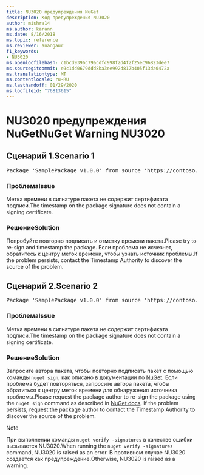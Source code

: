 ```yaml
---
title: NU3020 предупреждения NuGet
description: Код предупреждения NU3020
author: mishra14
ms.author: karann
ms.date: 8/16/2018
ms.topic: reference
ms.reviewer: anangaur
f1_keywords:
- NU3020
ms.openlocfilehash: c1bcd9396c79acdfc998f2d4f2f25ec96823dee7
ms.sourcegitcommit: e9c1dd0679ddd8ba3ee992d817b405f13da0472a
ms.translationtype: MT
ms.contentlocale: ru-RU
ms.lasthandoff: 01/29/2020
ms.locfileid: "76813615"
---
```

# <a name="nuget-warning-nu3020"></a><span data-ttu-id="0c420-103">NU3020 предупреждения NuGet</span><span class="sxs-lookup"><span data-stu-id="0c420-103">NuGet Warning NU3020</span></span>

## <a name="scenario-1"></a><span data-ttu-id="0c420-104">Сценарий 1.</span><span class="sxs-lookup"><span data-stu-id="0c420-104">Scenario 1</span></span>

<pre>Package 'SamplePackage v1.0.0' from source 'https://contoso.com/index.json': The timestamp does not have a signing certificate.</pre>

### <a name="issue"></a><span data-ttu-id="0c420-105">Проблема</span><span class="sxs-lookup"><span data-stu-id="0c420-105">Issue</span></span>

<span data-ttu-id="0c420-106">Метка времени в сигнатуре пакета не содержит сертификата подписи.</span><span class="sxs-lookup"><span data-stu-id="0c420-106">The timestamp on the package signature does not contain a signing certificate.</span></span>


### <a name="solution"></a><span data-ttu-id="0c420-107">Решение</span><span class="sxs-lookup"><span data-stu-id="0c420-107">Solution</span></span>

<span data-ttu-id="0c420-108">Попробуйте повторно подписать и отметку времени пакета.</span><span class="sxs-lookup"><span data-stu-id="0c420-108">Please try to re-sign and timestamp the package.</span></span> <span data-ttu-id="0c420-109">Если проблема не исчезнет, обратитесь к центру меток времени, чтобы узнать источник проблемы.</span><span class="sxs-lookup"><span data-stu-id="0c420-109">If the problem persists, contact the Timestamp Authority to discover the source of the problem.</span></span>



## <a name="scenario-2"></a><span data-ttu-id="0c420-110">Сценарий 2.</span><span class="sxs-lookup"><span data-stu-id="0c420-110">Scenario 2</span></span>

<pre>Package 'SamplePackage v1.0.0' from source 'https://contoso.com/index.json': The primary signature's timestamp does not have a signing certificate.</pre>

### <a name="issue"></a><span data-ttu-id="0c420-111">Проблема</span><span class="sxs-lookup"><span data-stu-id="0c420-111">Issue</span></span>

<span data-ttu-id="0c420-112">Метка времени в сигнатуре пакета не содержит сертификата подписи.</span><span class="sxs-lookup"><span data-stu-id="0c420-112">The timestamp on the package signature does not contain a signing certificate.</span></span>


### <a name="solution"></a><span data-ttu-id="0c420-113">Решение</span><span class="sxs-lookup"><span data-stu-id="0c420-113">Solution</span></span>

<span data-ttu-id="0c420-114">Запросите автора пакета, чтобы повторно подписать пакет с помощью команды `nuget sign`, как описано в документации по [NuGet](../../create-packages/sign-a-package.md). Если проблема будет повторяться, запросите автора пакета, чтобы обратиться к центру меток времени для обнаружения источника проблемы.</span><span class="sxs-lookup"><span data-stu-id="0c420-114">Please request the package author to re-sign the package using the `nuget sign` command as described in [NuGet docs](../../create-packages/sign-a-package.md). If the problem persists, request the package author to contact the Timestamp Authority to discover the source of the problem.</span></span>


> [!Note]
> <span data-ttu-id="0c420-115">При выполнении команды `nuget verify -signatures` в качестве ошибки вызывается NU3020.</span><span class="sxs-lookup"><span data-stu-id="0c420-115">When running the `nuget verify -signatures` command, NU3020 is raised as an error.</span></span> <span data-ttu-id="0c420-116">В противном случае NU3020 создается как предупреждение.</span><span class="sxs-lookup"><span data-stu-id="0c420-116">Otherwise, NU3020 is raised as a warning.</span></span>
